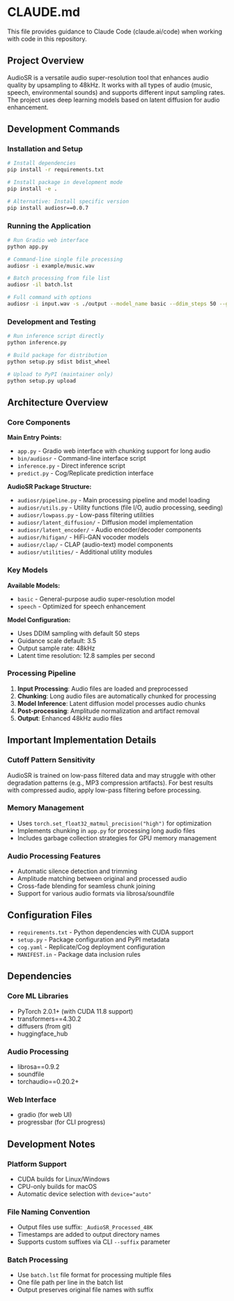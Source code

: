 # CLAUDE.md

This file provides guidance to Claude Code (claude.ai/code) when working with code in this repository.

## Project Overview

AudioSR is a versatile audio super-resolution tool that enhances audio quality by upsampling to 48kHz. It works with all types of audio (music, speech, environmental sounds) and supports different input sampling rates. The project uses deep learning models based on latent diffusion for audio enhancement.

## Development Commands

### Installation and Setup
```bash
# Install dependencies
pip install -r requirements.txt

# Install package in development mode
pip install -e .

# Alternative: Install specific version
pip install audiosr==0.0.7
```

### Running the Application
```bash
# Run Gradio web interface
python app.py

# Command-line single file processing
audiosr -i example/music.wav

# Batch processing from file list
audiosr -il batch.lst

# Full command with options
audiosr -i input.wav -s ./output --model_name basic --ddim_steps 50 --guidance_scale 3.5
```

### Development and Testing
```bash
# Run inference script directly
python inference.py

# Build package for distribution
python setup.py sdist bdist_wheel

# Upload to PyPI (maintainer only)
python setup.py upload
```

## Architecture Overview

### Core Components

**Main Entry Points:**
- `app.py` - Gradio web interface with chunking support for long audio
- `bin/audiosr` - Command-line interface script
- `inference.py` - Direct inference script
- `predict.py` - Cog/Replicate prediction interface

**AudioSR Package Structure:**
- `audiosr/pipeline.py` - Main processing pipeline and model loading
- `audiosr/utils.py` - Utility functions (file I/O, audio processing, seeding)
- `audiosr/lowpass.py` - Low-pass filtering utilities
- `audiosr/latent_diffusion/` - Diffusion model implementation
- `audiosr/latent_encoder/` - Audio encoder/decoder components
- `audiosr/hifigan/` - HiFi-GAN vocoder models
- `audiosr/clap/` - CLAP (audio-text) model components
- `audiosr/utilities/` - Additional utility modules

### Key Models

**Available Models:**
- `basic` - General-purpose audio super-resolution model
- `speech` - Optimized for speech enhancement

**Model Configuration:**
- Uses DDIM sampling with default 50 steps
- Guidance scale default: 3.5
- Output sample rate: 48kHz
- Latent time resolution: 12.8 samples per second

### Processing Pipeline

1. **Input Processing**: Audio files are loaded and preprocessed
2. **Chunking**: Long audio files are automatically chunked for processing
3. **Model Inference**: Latent diffusion model processes audio chunks
4. **Post-processing**: Amplitude normalization and artifact removal
5. **Output**: Enhanced 48kHz audio files

## Important Implementation Details

### Cutoff Pattern Sensitivity
AudioSR is trained on low-pass filtered data and may struggle with other degradation patterns (e.g., MP3 compression artifacts). For best results with compressed audio, apply low-pass filtering before processing.

### Memory Management
- Uses `torch.set_float32_matmul_precision("high")` for optimization
- Implements chunking in `app.py` for processing long audio files
- Includes garbage collection strategies for GPU memory management

### Audio Processing Features
- Automatic silence detection and trimming
- Amplitude matching between original and processed audio
- Cross-fade blending for seamless chunk joining
- Support for various audio formats via librosa/soundfile

## Configuration Files

- `requirements.txt` - Python dependencies with CUDA support
- `setup.py` - Package configuration and PyPI metadata
- `cog.yaml` - Replicate/Cog deployment configuration
- `MANIFEST.in` - Package data inclusion rules

## Dependencies

### Core ML Libraries
- PyTorch 2.0.1+ (with CUDA 11.8 support)
- transformers==4.30.2
- diffusers (from git)
- huggingface_hub

### Audio Processing
- librosa==0.9.2
- soundfile
- torchaudio==0.20.2+

### Web Interface
- gradio (for web UI)
- progressbar (for CLI progress)

## Development Notes

### Platform Support
- CUDA builds for Linux/Windows
- CPU-only builds for macOS
- Automatic device selection with `device="auto"`

### File Naming Convention
- Output files use suffix: `_AudioSR_Processed_48K`
- Timestamps are added to output directory names
- Supports custom suffixes via CLI `--suffix` parameter

### Batch Processing
- Use `batch.lst` file format for processing multiple files
- One file path per line in the batch list
- Output preserves original file names with suffix